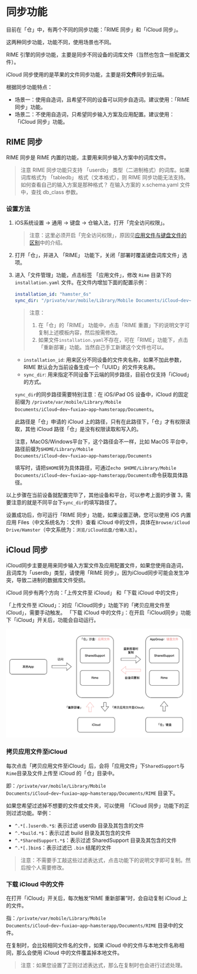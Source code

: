 # 同步功能

目前在「仓」中，有两个不同的同步功能：「RIME 同步」和「iCloud 同步」。

这两种同步功能，功能不同，使用场景也不同。

RIME 引擎的同步功能，主要是同步不同设备的词库文件（当然也包含一些配置文件）。

iCloud 同步使用的是苹果的文件同步功能，主要是将**文件**同步到云端。

根据同步功能特点：

* 场景一：使用自造词，且希望不同的设备可以同步自造词。建议使用：「RIME 同步」功能。
* 场景二：不使用自造词，只希望同步输入方案及应用配置。建议使用：「iCloud 同步」功能。


## RIME 同步

RIME 同步是 RIME 内置的功能，主要用来同步输入方案中的词库文件。

> 注意
> RIME 同步功能只支持 「userdb」 类型（二进制格式）的词库。如果词库格式为 「tabledb」 格式（文本格式），则 RIME 同步功能无法支持。
> 如何查看自己的输入方案是那种格式？
> 在输入方案的 x.schema.yaml 文件中，查找 db_class 参数。

### 设置方法

1. iOS系统设置 -> 通用 -> 键盘 -> 仓输入法，打开「完全访问权限」。

    > 注意：这里必须开启「完全访问权限」，原因见[应用文件与键盘文件的区别](FilesManager.html#应用文件与键盘文件的区别)中的介绍。

2. 打开「仓」，并进入 「RIME」 功能下，关闭「部署时覆盖键盘词库文件」选项。

3. 进入「文件管理」功能，点击标签 「应用文件」，修改 `Rime` 目录下的 `installation.yaml` 文件。在文件内增加下面的配置示例：

    ```yaml
    installation_id: "hamster_6s"
    sync_dir: "/private/var/mobile/Library/Mobile Documents/iCloud~dev~fuxiao~app~hamsterapp/Documents/sync"
    ```

    > 注意：
    > 1. 在「仓」的「RIME」 功能中，点击「RIME 重置」下的说明文字可复制上述模板内容，然后按需修改。
    > 2. 如果文件`installation.yaml`不存在，可在「RIME」功能下，点击「重新部署」功能。当然自己手工新建这个文件也可以。

    * `installation_id`: 用来区分不同设备的文件夹名称，如果不加此参数，RIME 默认会为当前设备生成一个「UUID」的文件夹名称。
    * `sync_dir`: 用来指定不同设备下云端的同步路径，目前仓仅支持「iCloud」的方式。

    `sync_dir`的同步路径需要特别注意：在 iOS/iPad OS 设备中，iCloud 的固定前缀为 `/private/var/mobile/Library/Mobile Documents/iCloud~dev~fuxiao~app~hamsterapp/Documents`。

    此路径是「仓」申请的 iCloud 上的路径，只有在此路径下，「仓」才有权限读取，其他 iCloud 路径「仓」是没有权限读取和写入的。
    
    注意，MacOS/Windows平台下，这个路径会不一样，比如 MacOS 平台中，路径前缀为`$HOME/Library/Mobile Documents/iCloud~dev~fuxiao~app~hamsterapp/Documents`
    
    填写时，请把`$HOME`转为具体路径，可通过`echo $HOME/Library/Mobile Documents/iCloud~dev~fuxiao~app~hamsterapp/Documents`命令获取具体路径。


以上步骤在当前设备就配置完毕了，其他设备和平台，可以参考上面的步骤 3，需要注意的就是不同平台下`sync_dir`的填写路径了。

设置成功后，你可运行「RIME 同步」功能，如果设置正确，您可以使用 iOS 内置应用 Files（中文系统名为：文件）查看 iCloud 中的文件，具体在`Browse/iCloud Drive/Hamster`（中文系统为：`浏览/iCloud云盘/仓输入法`）。

## iCloud 同步

iCloud同步主要是用来同步输入方案文件及应用配置文件，如果您使用自造词，且词库为「userdb」类型，请使用「RIME 同步」，因为iCloud同步可能会发生冲突，导致二进制的数据库文件受损。

iCloud 同步有两个方向：「上传文件至 iCloud」 和「下载 iCloud 中的文件」

「上传文件至 iCloud」：对应「iCloud同步」功能下的「拷贝应用文件至iCloud」，需要手动触发。
「下载 iCloud 中的文件」：在开启「iCloud同步」功能下「iCloud」开关后，功能会自动运行。

![iCloud同步](images/Sync_001.png)

### 拷贝应用文件至iCloud

每次点击「拷贝应用文件至iCloud」后，会将「应用文件」下`SharedSupport`与`Rime`目录及文件上传至 iCloud 的「仓」目录中。

即：`/private/var/mobile/Library/Mobile Documents/iCloud~dev~fuxiao~app~hamsterapp/Documents/RIME` 目录下。

如果您希望过滤掉不想要的文件或文件夹，可以使用 「iCloud 同步」功能下的正则过滤功能。举例：

* `^.*[.]userdb.*$`: 表示过滤 userdb 目录及其包含的文件
* `^.*build.*$`：表示过滤 build 目录及其包含的文件
* `^.*SharedSupport.*$`：表示过滤 SharedSupport 目录及其包含的文件
* `^.*[.]bin$`：表示过滤已 `.bin` 结尾的文件

> 注意：不需要手工敲这些过滤表达式，点击功能下的说明文字即可复制。然后按个人需要修改。

### 下载 iCloud 中的文件

在打开「iCloud」开关后，每次触发“RIME 重新部署”时，会自动复制 iCloud 上的文件。

指：`/private/var/mobile/Library/Mobile Documents/iCloud~dev~fuxiao~app~hamsterapp/Documents/RIME` 目录中的文件。

在复制时，会比较相同文件名的文件，如果 iCloud 中的文件与本地文件名称相同，那么会使用 iCloud 中的文件覆盖掉本地文件。

> 注意：如果您设置了正则过滤表达式，那么在复制时也会进行过滤处理。
